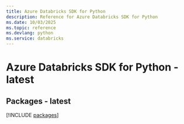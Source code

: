 ```yaml
---
title: Azure Databricks SDK for Python
description: Reference for Azure Databricks SDK for Python
ms.date: 10/03/2025
ms.topic: reference
ms.devlang: python
ms.service: databricks
---
```

# Azure Databricks SDK for Python - latest
## Packages - latest
[!INCLUDE [packages](databricks-index.md)]